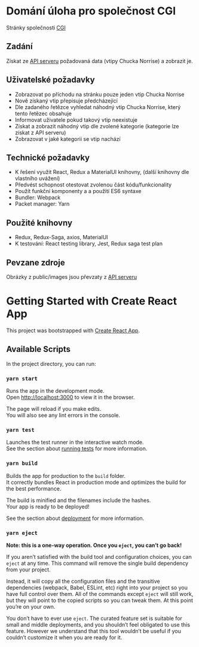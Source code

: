 # Domání úloha pro společnost CGI

Stránky společnosti [CGI](https://www.cgi.com/ceska-republika/cs)

## Zadání

Získat ze [API serveru](https://api.chucknorris.io/) požadovaná data (vtipy Chucka Norrise) a zobrazit je.

## Uživatelské požadavky
- Zobrazovat po příchodu na stránku pouze jeden vtip Chucka Norrise
- Nově získaný vtip přepisuje předcházející
- Dle zadaného řetězce vyhledat náhodný vtip Chucka Norrise, který tento řetězec obsahuje
- Informovat uživatele pokud takový vtip neexistuje
- Získat a zobrazit náhodný vtip dle zvolené kategorie (kategorie lze získat z API serveru)
- Zobrazovat v jaké kategorii se vtip nachází

## Technické požadavky
- K řešení využit React, Redux a MaterialUI knihovny, (další knihovny dle vlastního uvážení)
- Předvést schopnost otestovat zvolenou část kódu/funkcionality
- Použít funkční komponenty a a použití ES6 syntaxe
- Bundler: Webpack
- Packet manager: Yarn

## Použité knihovny
- Redux, Redux-Saga, axios, MaterialUI
- K testování: React testing library, Jest, Redux saga test plan

## Pevzane zdroje
Obrázky z public/images jsou převzaty z [API serveru](https://api.chucknorris.io/)

# Getting Started with Create React App

This project was bootstrapped with [Create React App](https://github.com/facebook/create-react-app).

## Available Scripts

In the project directory, you can run:

### `yarn start`

Runs the app in the development mode.\
Open [http://localhost:3000](http://localhost:3000) to view it in the browser.

The page will reload if you make edits.\
You will also see any lint errors in the console.

### `yarn test`

Launches the test runner in the interactive watch mode.\
See the section about [running tests](https://facebook.github.io/create-react-app/docs/running-tests) for more information.

### `yarn build`

Builds the app for production to the `build` folder.\
It correctly bundles React in production mode and optimizes the build for the best performance.

The build is minified and the filenames include the hashes.\
Your app is ready to be deployed!

See the section about [deployment](https://facebook.github.io/create-react-app/docs/deployment) for more information.

### `yarn eject`

**Note: this is a one-way operation. Once you `eject`, you can’t go back!**

If you aren’t satisfied with the build tool and configuration choices, you can `eject` at any time. This command will remove the single build dependency from your project.

Instead, it will copy all the configuration files and the transitive dependencies (webpack, Babel, ESLint, etc) right into your project so you have full control over them. All of the commands except `eject` will still work, but they will point to the copied scripts so you can tweak them. At this point you’re on your own.

You don’t have to ever use `eject`. The curated feature set is suitable for small and middle deployments, and you shouldn’t feel obligated to use this feature. However we understand that this tool wouldn’t be useful if you couldn’t customize it when you are ready for it.
